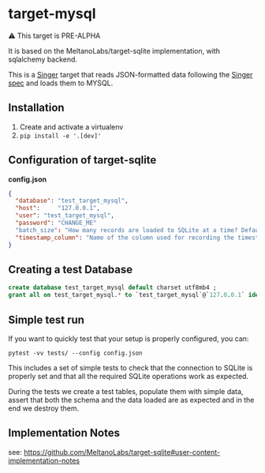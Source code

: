 # target-mysql

:warning: This target is PRE-ALPHA 

It is based on the MeltanoLabs/target-sqlite implementation, with sqlalchemy backend.

This is a [Singer](https://singer.io) target that reads JSON-formatted data
following the [Singer spec](https://github.com/singer-io/getting-started/blob/master/docs/SPEC.md)
and loads them to MYSQL.


## Installation

1. Create and activate a virtualenv
2. `pip install -e '.[dev]'`  


## 

## Configuration of target-sqlite

**config.json**

```json
{
  "database": "test_target_mysql",
  "host":     "127.0.0.1",
  "user": "test_target_mysql",
  "password": "CHANGE_ME"
  "batch_size": "How many records are loaded to SQLite at a time? Default=50",
  "timestamp_column": "Name of the column used for recording the timestamp when Data are loaded to SQLite. Default=__loaded_at"
}
```

## Creating a test Database

```sql
create database test_target_mysql default charset utf8mb4 ;
grant all on test_target_mysql.* to `test_target_mysql`@`127.0.0.1` identified by "CHANGE_ME" ;
```

## Simple test run

If you want to quickly test that your setup is properly configured, you can:

`pytest -vv tests/ --config config.json`


This includes a set of simple tests to check that the connection to SQLite is properly set and that all the required SQLite operations work as expected.

During the tests we create a test tables, populate them with simple data, assert that both the schema and the data loaded are as expected and in the end we destroy them.


## Implementation Notes

see: https://github.com/MeltanoLabs/target-sqlite#user-content-implementation-notes

